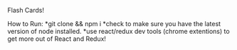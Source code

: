 Flash Cards!

How to Run:
*git clone && npm i
*check to make sure you have the latest version of node installed.
*use react/redux dev tools (chrome extentions) to get more out of React and Redux!

